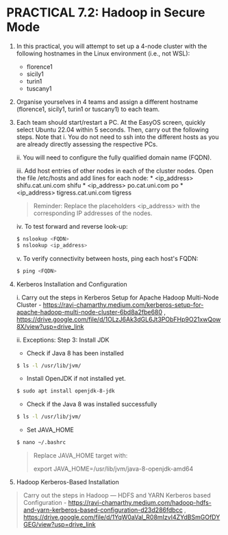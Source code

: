 # PRACTICAL 7.2: Hadoop in Secure Mode

1. In this practical, you will attempt to set up a 4-node cluster with the following hostnames in the Linux environment (i.e., not WSL):
   * florence1
   * sicily1
   * turin1
   * tuscany1

2. Organise yourselves in 4 teams and assign a different hostname (florence1, sicily1, turin1 or tuscany1) to each team.

3. Each team should start/restart a PC. At the EasyOS screen, quickly select Ubuntu 22.04 within 5 seconds. Then, carry out the following steps. 
Note that 
   i. You do not need to ssh into the different hosts as you are already directly assessing the respective PCs.

   ii. You will need to configure the fully qualified domain name (FQDN).

   iii. Add host entries of other nodes in each of the cluster nodes. Open the file /etc/hosts and add lines for each node:
        * <ip_address> shifu.cat.uni.com shifu
        * <ip_address> po.cat.uni.com po
        * <ip_address> tigress.cat.uni.com tigress
    > Reminder: Replace the placeholders <ip_address> with the corresponding IP addresses of the nodes.

   iv. To test forward and reverse look-up:
     ~~~bash
     $ nslookup <FQDN>
     $ nslookup <ip_address>
     ~~~
     
    v. To verify connectivity between hosts, ping each host's FQDN:
    ~~~bash
    $ ping <FQDN>
    ~~~


4. Kerberos Installation and Configuration

   i. Carry out the steps in Kerberos Setup for Apache Hadoop Multi-Node Cluster - https://ravi-chamarthy.medium.com/kerberos-setup-for-apache-hadoop-multi-node-cluster-6bd8a2fbe680 , https://drive.google.com/file/d/1OLzJ6Ak3dGL6Jt3PObFHp9O21xwQow8X/view?usp=drive_link

   ii. Exceptions: Step 3: Install JDK
      * Check if Java 8 has been installed
      ~~~bash
      $ ls -l /usr/lib/jvm/
      ~~~
      
      * Install OpenJDK if not installed yet.
      ~~~bash
      $ sudo apt install openjdk-8-jdk
      ~~~
      
      * Check if the Java 8 was installed successfully
      ~~~bash
      $ ls -l /usr/lib/jvm/
      ~~~
      
      * Set JAVA_HOME
      ~~~bash
      $ nano ~/.bashrc
      ~~~
      > Replace JAVA_HOME target with:
      >
      > export JAVA_HOME=/usr/lib/jvm/java-8-openjdk-amd64



5. Hadoop Kerberos-Based Installation

> Carry out the steps in Hadoop — HDFS and YARN Kerberos based Configuration - https://ravi-chamarthy.medium.com/hadoop-hdfs-and-yarn-kerberos-based-configuration-d23d286fdbcc , https://drive.google.com/file/d/1YqW0aVal_R08mIzvI4ZYdBSmGOfDYGEG/view?usp=drive_link


